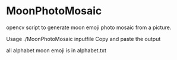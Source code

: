 # MoonPhotoMosaic

opencv script to generate moon emoji photo mosaic from a picture.

Usage
./MoonPhotoMosaic inputfile
Copy and paste the output

all alphabet moon emoji is in alphabet.txt